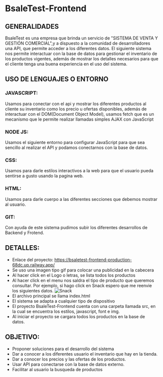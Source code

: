 # BsaleTest-Frontend

## GENERALIDADES

BsaleTest es una empresa que brinda un servicio de "SISTEMA DE VENTA Y GESTIÓN COMERCIAL",y a dispuesto a la comunidad de desarrolladores una API, que permite acceder a los diferentes datos.
El siguiente sistema nos permite interactuar con la base de datos para gestionar el inventario de los productos vigentes, además de mostrar los detalles necesarios para que el cliente tenga una 
buena experiencia en el uso del sistema.
 
## USO DE LENGUAJES O ENTORNO

### JAVASCRIPT: 
Usamos para conectar con el api y mostrar los diferentes productos al cliente su inventario como los precio u ofertas disponibles, además de interactuar con el DOM(Document Object Model), usamos fetch que es un mecanismo que le permite realizar llamadas simples AJAX con JavaScript 

### NODE JS: 
Usamos el siguiente entorno para configurar JavaScript para que sea sencillo al realizar el API y podamos conectarnos con la base de datos.

### CSS: 
Usamos para darle estilos interactivos a la web para que el usuario pueda sentirse a gusto usando la pagina web.

### HTML: 
Usamos para darle cuerpo a las diferentes secciones que debemos mostrar al usuario.

### GIT: 
Con ayuda de este sistema pudimos subir los diferentes desarrollos de Backend y Frotend.

## DETALLES:

 - Enlace del proyecto: https://bsaletest-frontend-production-68dc.up.railway.app/
 - Se uso una imagen tipo gif para colocar una publicidad en la cabecera
 - Al hacer click en el Logo o letras, se lista todos los productos
 - Al hacer click en el menu nos saldra el tipo de producto que queremos consultar. Por ejemplo, si hago click en Snack espero que me reenvie los siguientes datos. ![Snack](https://user-images.githubusercontent.com/66794568/201570642-27aade87-f520-49dd-b2a7-01c3827e0297.png)
 - El archivo principal se llama index.html
 - El sistema se adapta a cualquier tipo de dispositivo
 - El proyecto BsaleTest-Frontend cuenta con una carpeta llamada src, en la cual se encuentra los estilos, javascript, font e img.
 - Al iniciar el proyecto se cargara todos los productos en la base de datos.

## OBJETIVO:
- Proponer soluciones para el desarrollo del sistema
- Dar a conocer a los diferentes usuario el inventario que hay en la tienda.
- Dar a conocer los precios y las ofertas de los productos.
- Usar API para conectarse con la base de datos externo.
- Facilitar al usuario la busqueda de productos
